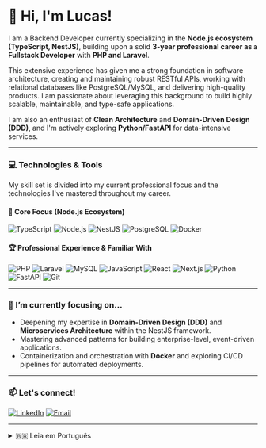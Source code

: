 # 👋 Hi, I'm Lucas!

I am a Backend Developer currently specializing in the **Node.js ecosystem (TypeScript, NestJS)**, building upon a solid **3-year professional career as a Fullstack Developer** with **PHP and Laravel**.

This extensive experience has given me a strong foundation in software architecture, creating and maintaining robust RESTful APIs, working with relational databases like PostgreSQL/MySQL, and delivering high-quality products. I am passionate about leveraging this background to build highly scalable, maintainable, and type-safe applications.

I am also an enthusiast of **Clean Architecture** and **Domain-Driven Design (DDD)**, and I'm actively exploring **Python/FastAPI** for data-intensive services.

---

### 💻 Technologies & Tools

My skill set is divided into my current professional focus and the technologies I've mastered throughout my career.

#### 🎯 Core Focus (Node.js Ecosystem)

![TypeScript](https://img.shields.io/badge/-TypeScript-3178C6?logo=typescript&logoColor=white)
![Node.js](https://img.shields.io/badge/-Node.js-339933?logo=node.js&logoColor=white)
![NestJS](https://img.shields.io/badge/-NestJS-E0234E?logo=nestjs&logoColor=white)
![PostgreSQL](https://img.shields.io/badge/-PostgreSQL-4169E1?logo=postgresql&logoColor=white)
![Docker](https://img.shields.io/badge/-Docker-2496ED?logo=docker&logoColor=white)

#### 🏆 Professional Experience & Familiar With

![PHP](https://img.shields.io/badge/-PHP_8.x-777BB4?logo=php&logoColor=white)
![Laravel](https://img.shields.io/badge/-Laravel-FF2D20?logo=laravel&logoColor=white)
![MySQL](https://img.shields.io/badge/-MySQL-4479A1?logo=mysql&logoColor=white)
![JavaScript](https://img.shields.io/badge/-JavaScript-F7DF1E?logo=javascript&logoColor=black)
![React](https://img.shields.io/badge/-React-61DAFB?logo=react&logoColor=black)
![Next.js](https://img.shields.io/badge/-Next.js-000000?logo=next.js&logoColor=white)
![Python](https://img.shields.io/badge/-Python-3776AB?logo=python&logoColor=white)
![FastAPI](https://img.shields.io/badge/-FastAPI-009688?logo=fastapi&logoColor=white)
![Git](https://img.shields.io/badge/-Git-F05032?logo=git&logoColor=white)

---

### 🌱 I’m currently focusing on...

- Deepening my expertise in **Domain-Driven Design (DDD)** and **Microservices Architecture** within the NestJS framework.
- Mastering advanced patterns for building enterprise-level, event-driven applications.
- Containerization and orchestration with **Docker** and exploring CI/CD pipelines for automated deployments.

---

### 📫 Let's connect!

[![LinkedIn](https://img.shields.io/badge/LinkedIn-0A66C2?style=flat-square&logo=linkedin&logoColor=white)](https://www.linkedin.com/in/lucas-vasconcelos-coelho)
[![Email](https://img.shields.io/badge/Email-D14836?style=flat-square&logo=gmail&logoColor=white)](mailto:lucas.gvl02@gmail.com)

---

<details>
  <summary>🇧🇷 Leia em Português</summary>
  
  ## 👋 Olá, eu sou o Lucas!

Sou um Desenvolvedor Backend atualmente me especializando no **ecossistema Node.js (TypeScript, NestJS)**, aproveitando uma sólida **carreira profissional de 3 anos como Desenvolvedor Fullstack** com **PHP e Laravel**.

Essa vasta experiência me proporcionou uma base robusta em arquitetura de software, criação e manutenção de APIs RESTful, trabalho com bancos de dados relacionais como PostgreSQL/MySQL e entrega de produtos de alta qualidade. Sou apaixonado por usar essa bagagem para construir aplicações altamente escaláveis, sustentáveis e com tipagem segura.

Também sou um entusiasta de **Clean Architecture** e **Domain-Driven Design (DDD)**, e estou ativamente explorando **Python/FastAPI** para serviços com uso intensivo de dados.

---

### 💻 Tecnologias & Ferramentas

Meu conjunto de habilidades se divide entre meu foco profissional atual e as tecnologias que dominei ao longo da minha carreira.

#### 🎯 Foco Principal (Ecossistema Node.js)

![TypeScript](https://img.shields.io/badge/-TypeScript-3178C6?logo=typescript&logoColor=white)
![Node.js](https://img.shields.io/badge/-Node.js-339933?logo=node.js&logoColor=white)
![NestJS](https://img.shields.io/badge/-NestJS-E0234E?logo=nestjs&logoColor=white)
![PostgreSQL](https://img.shields.io/badge/-PostgreSQL-4169E1?logo=postgresql&logoColor=white)
![Docker](https://img.shields.io/badge/-Docker-2496ED?logo=docker&logoColor=white)

#### 🏆 Experiência Profissional e Familiaridade

![PHP](https://img.shields.io/badge/-PHP_8.x-777BB4?logo=php&logoColor=white)
![Laravel](https://img.shields.io/badge/-Laravel-FF2D20?logo=laravel&logoColor=white)
![MySQL](https://img.shields.io/badge/-MySQL-4479A1?logo=mysql&logoColor=white)
![JavaScript](https://img.shields.io/badge/-JavaScript-F7DF1E?logo=javascript&logoColor=black)
![React](https://img.shields.io/badge/-React-61DAFB?logo=react&logoColor=black)
![Next.js](https://img.shields.io/badge/-Next.js-000000?logo=next.js&logoColor=white)
![Python](https://img.shields.io/badge/-Python-3776AB?logo=python&logoColor=white)
![FastAPI](https://img.shields.io/badge/-FastAPI-009688?logo=fastapi&logoColor=white)
![Git](https://img.shields.io/badge/-Git-F05032?logo=git&logoColor=white)

---

### 🌱 Meu Foco Atual...

- Aprofundar minha expertise em **Domain-Driven Design (DDD)** e **Arquitetura de Microsserviços** dentro do framework NestJS.
- Dominar padrões avançados para a construção de aplicações de nível enterprise orientadas a eventos.
- Conteinerização e orquestração com **Docker** e explorar pipelines de CI/CD para deployments automatizados.
</details>
